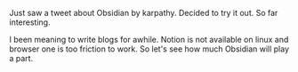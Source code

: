 Just saw a tweet about Obsidian by karpathy. Decided to try it out.
So far interesting.

I been meaning to write blogs for awhile. Notion is not available on linux and browser one is too
friction to work. 
So let's see how much Obsidian will play a part.